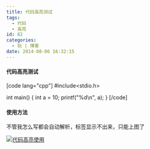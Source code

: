 ```yaml
---
title: 代码高亮测试
tags:
  - 代码
  - 高亮
id: 82
categories:
  - 玩 | 博客
date: 2014-08-06 16:32:15
---
```


#### 代码高亮测试

[code lang="cpp"]
#include&lt;stdio.h&gt;

int main()
{
    int a = 10;
    printf(&quot;%d\n&quot;, a);
}
[/code]

#### 使用方法

不管我怎么写都会自动解析，标签显示不出来，只能上图了

[![代码高亮使用](http://www.flyhan.com/wp-content/uploads/2014/08/代码高亮使用.png)](http://www.flyhan.com/wp-content/uploads/2014/08/代码高亮使用.png)